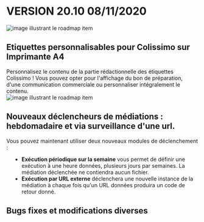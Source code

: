 <div class='releaseNotesVersion'>
<div class='titreEtDate'><h1>VERSION 20.10 <span class='date-release'>08/11/2020</span></h1></div>
<div class='releasesImportantes'>
<!-- item 14248 -->
<div class='roadmapItem'>
<div class='image'><img src='https://altazion.blob.core.windows.net/public/roadmap/20-10-etiquette-socol.png' alt='image illustrant le roadmap item' /></div>
<div class='titre'><h2>Etiquettes personnalisables pour Colissimo sur Imprimante A4</h2></div>
<div class='description'><div><span style="background-color:rgb(245, 245, 245);display:inline !important;">Personnalisez le contenu de la partie rédactionnelle des étiquettes Colissimo ! Vous pouvez opter pour l'affichage du bon de préparation, d'une communication commerciale ou personnaliser intégralement le contenu.</span><br></div></div>
</div>
<!-- item 14253 -->
<div class='roadmapItem'>
<div class='image'><img src='' alt='image illustrant le roadmap item' /></div>
<div class='titre'><h2>Nouveaux déclencheurs de médiations : hebdomadaire et via surveillance d'une url.</h2></div>
<div class='description'><div><div style="box-sizing:border-box;">Vous pouvez maintenant utiliser deux nouveaux modules de déclenchement :</div><div style="box-sizing:border-box;"><ul style="box-sizing:border-box;padding:0px 0px 0px 40px;"><li style="box-sizing:border-box;"><b style="box-sizing:border-box;">Exécution périodique sur la semaine</b><span>&nbsp;</span>vous permet de définir une exécution à une heure données, plusieurs jours par semaines. La médiation déclenchée ne contiendra aucun fichier.</li><li style="box-sizing:border-box;"><b style="box-sizing:border-box;">Exécution par URL externe</b>&nbsp;déclenchera une nouvelle instance de la médiation à chaque fois qu'un URL données produira un code de retour donné.&nbsp;</li></ul></div></div></div>
</div>
</div>
<h2>Bugs fixes et modifications diverses</h2>
<div class='bugsEtMod'>
</div>
</div>

